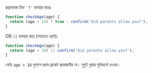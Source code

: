 প্রশ্নবোধক চিহ্ন `'?'` ব্যবহার করেঃ

```js
function checkAge(age) {
  return (age > 18) ? true : confirm('Did parents allow you?');
}
```

OR `||` ব্যবহার করে (সবচেয়ে ছোট):

```js
function checkAge(age) {
  return (age > 18) || confirm('Did parents allow you?');
}
```

নোটঃ `age > 18` দুপাশে প্রথম ব্রাকেট প্রয়োজনীয় না। শুধুই বুঝার সুবিধার্থে দেওয়া।
